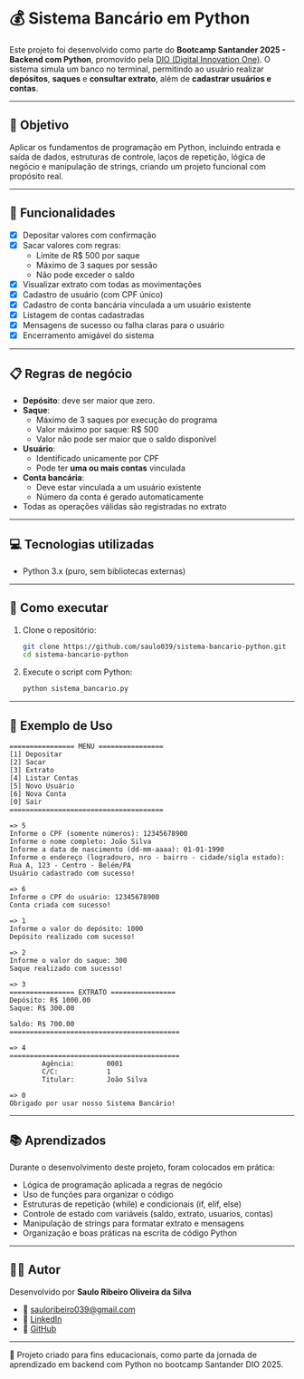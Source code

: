 # 💰 Sistema Bancário em Python

Este projeto foi desenvolvido como parte do **Bootcamp Santander 2025 - Backend com Python**, promovido pela [DIO (Digital Innovation One)](https://dio.me/).
O sistema simula um banco no terminal, permitindo ao usuário realizar **depósitos**, **saques** e **consultar extrato**, além de **cadastrar usuários e contas**.

---

## 🧠 Objetivo

Aplicar os fundamentos de programação em Python, incluindo entrada e saída de dados, estruturas de controle, laços de repetição, lógica de negócio e manipulação de strings, criando um projeto funcional com propósito real.

---

## 🚀 Funcionalidades

- [x] Depositar valores com confirmação
- [x] Sacar valores com regras:
  - Limite de R$ 500 por saque
  - Máximo de 3 saques por sessão
  - Não pode exceder o saldo
- [x] Visualizar extrato com todas as movimentações
- [x] Cadastro de usuário (com CPF único)
- [x] Cadastro de conta bancária vinculada a um usuário existente
- [x] Listagem de contas cadastradas
- [x] Mensagens de sucesso ou falha claras para o usuário
- [x] Encerramento amigável do sistema

---

## 📋 Regras de negócio

- **Depósito**: deve ser maior que zero.  
- **Saque**:
  - Máximo de 3 saques por execução do programa
  - Valor máximo por saque: R$ 500
  - Valor não pode ser maior que o saldo disponível
- **Usuário**:
  - Identificado unicamente por CPF
  - Pode ter **uma ou mais contas** vinculada
- **Conta bancária**:
  - Deve estar vinculada a um usuário existente
  - Número da conta é gerado automaticamente
- Todas as operações válidas são registradas no extrato

---

## 💻 Tecnologias utilizadas

- Python 3.x (puro, sem bibliotecas externas)

---

## 🏁 Como executar

1. Clone o repositório:
   ```bash
   git clone https://github.com/saulo039/sistema-bancario-python.git
   cd sistema-bancario-python
   ```

2. Execute o script com Python:
   ```bash
   python sistema_bancario.py
   ```

---

## 📝 Exemplo de Uso

```text
================ MENU ================
[1] Depositar
[2] Sacar
[3] Extrato
[4] Listar Contas
[5] Novo Usuário
[6] Nova Conta
[0] Sair
======================================

=> 5
Informe o CPF (somente números): 12345678900
Informe o nome completo: João Silva
Informe a data de nascimento (dd-mm-aaaa): 01-01-1990
Informe o endereço (logradouro, nro - bairro - cidade/sigla estado): Rua A, 123 - Centro - Belém/PA
Usuário cadastrado com sucesso!

=> 6
Informe o CPF do usuário: 12345678900
Conta criada com sucesso!

=> 1
Informe o valor do depósito: 1000
Depósito realizado com sucesso!

=> 2
Informe o valor do saque: 300
Saque realizado com sucesso!

=> 3
================ EXTRATO ================
Depósito: R$ 1000.00
Saque: R$ 300.00

Saldo: R$ 700.00
==========================================

=> 4
==========================================
        Agência:        0001
        C/C:            1
        Titular:        João Silva

=> 0
Obrigado por usar nosso Sistema Bancário!

```

---

## 📚 Aprendizados

Durante o desenvolvimento deste projeto, foram colocados em prática:

- Lógica de programação aplicada a regras de negócio
- Uso de funções para organizar o código
- Estruturas de repetição (while) e condicionais (if, elif, else)
- Controle de estado com variáveis (saldo, extrato, usuarios, contas)
- Manipulação de strings para formatar extrato e mensagens
- Organização e boas práticas na escrita de código Python 

---

## 👨‍💻 Autor

Desenvolvido por **Saulo Ribeiro Oliveira da Silva**

- 📧 [sauloribeiro039@gmail.com](mailto:sauloribeiro039@gmail.com)  
- 💼 [LinkedIn](https://www.linkedin.com/in/sauloribeiro039)  
- 🐙 [GitHub](https://github.com/saulo039)

---

🧠 Projeto criado para fins educacionais, como parte da jornada de aprendizado em backend com Python no bootcamp Santander DIO 2025.
